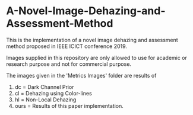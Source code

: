 # A-Novel-Image-Dehazing-and-Assessment-Method
This is the implementation of a novel image dehazing and assessment method proposed in IEEE ICICT conference 2019.

Images supplied in this repository are only allowed to use for academic or research purpose and not for commercial purpose.

The images given in the 'Metrics Images' folder are results of 
1. dc = Dark Channel Prior 
2. cl = Dehazing using Color-lines
3. hl = Non-Local Dehazing
4. ours = Results of this paper implementation.


